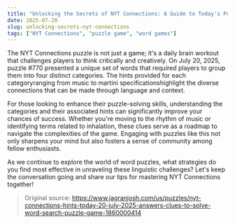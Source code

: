 ```yaml
---
title: "Unlocking the Secrets of NYT Connections: A Guide to Today's Puzzle Game"
date: 2025-07-20
slug: unlocking-secrets-nyt-connections
tags: ["NYT Connections", "puzzle game", "word games"]
---
```


The NYT Connections puzzle is not just a game; it's a daily brain workout that challenges players to think critically and creatively. On July 20, 2025, puzzle #770 presented a unique set of words that required players to group them into four distinct categories. The hints provided for each categoryranging from music to martini specificationshighlight the diverse connections that can be made through language and context.

For those looking to enhance their puzzle-solving skills, understanding the categories and their associated hints can significantly improve your chances of success. Whether you're moving to the rhythm of music or identifying terms related to inhalation, these clues serve as a roadmap to navigate the complexities of the game. Engaging with puzzles like this not only sharpens your mind but also fosters a sense of community among fellow enthusiasts.

As we continue to explore the world of word puzzles, what strategies do you find most effective in unraveling these linguistic challenges? Let's keep the conversation going and share our tips for mastering NYT Connections together!
> Original source: https://www.jagranjosh.com/us/puzzles/nyt-connections-hints-today-20-july-2025-answers-clues-to-solve-word-search-puzzle-game-1860000414